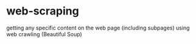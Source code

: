 # web-scraping
getting any specific content on the web page (including subpages) using web crawling (Beautiful Soup)
